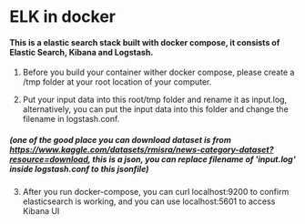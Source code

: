 # ELK in docker

#### This is a elastic search stack built with docker compose, it consists of Elastic Search, Kibana and Logstash.

1. Before you build your container wither docker compose, please create a /tmp folder at your root location of your computer.

2. Put your input data into this root/tmp folder and rename it as input.log, alternatively, you can put the input data into this folder and change the filename in logstash.conf.

##### (one of the good place you can download dataset is from https://www.kaggle.com/datasets/rmisra/news-category-dataset?resource=download, this is a json, you can replace filename of 'input.log' inside logstash.conf to this jsonfile)

3. After you run docker-compose, you can curl localhost:9200 to confirm elasticsearch is working, and you can use localhost:5601 to access Kibana UI
